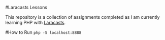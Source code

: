 #Laracasts Lessons

This repository is a collection of assignments completed as I am currently learning PHP with [Laracasts](https://laracasts.com/series/php-for-beginners-2023-edition).

#How to Run
`php -S localhost:8888`



